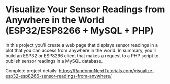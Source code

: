 # Visualize Your Sensor Readings from Anywhere in the World (ESP32/ESP8266 + MySQL + PHP)

In this project you'll create a web page that displays sensor readings in a plot that you can access from anywhere in the world. In summary, you’ll build an ESP32 or ESP8266 client that makes a request to a PHP script to publish sensor readings in a MySQL database. 

Complete project details: https://RandomnNerdTutorials.com/visualize-esp32-esp8266-sensor-readings-from-anywhere/
